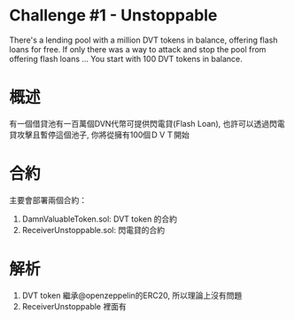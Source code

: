 # Challenge #1 - Unstoppable

There's a lending pool with a million DVT tokens in balance, offering flash loans for free.
If only there was a way to attack and stop the pool from offering flash loans ...
You start with 100 DVT tokens in balance.

# 概述
有一個借貸池有一百萬個DVN代幣可提供閃電貸(Flash Loan),
也許可以透過閃電貸攻擊且暫停這個池子, 你將從擁有100個ＤＶＴ開始

# 合約
主要會部署兩個合約：
1. DamnValuableToken.sol: DVT token 的合約
2. ReceiverUnstoppable.sol: 閃電貸的合約

# 解析
1. DVT token 繼承@openzeppelin的ERC20, 所以理論上沒有問題
2. ReceiverUnstoppable 裡面有 
